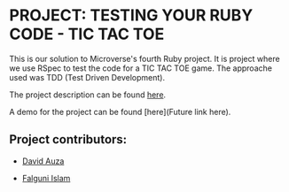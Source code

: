 # PROJECT: TESTING YOUR RUBY CODE - TIC TAC TOE

This is our solution to Microverse's fourth Ruby project. It is project where we use RSpec to test the code for a TIC TAC TOE game. The approache used was TDD (Test Driven Development).

The project description can be found [here](https://www.theodinproject.com/courses/ruby-programming/lessons/testing-your-ruby-code).

A demo for the project can be found [here](Future link here).

## Project contributors:

- [David Auza](https://github.com/davidauza-engineer)

- [Falguni Islam](https://github.com/falguniislam)
